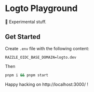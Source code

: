 # Logto Playground

🧪 Experimental stuff.

## Get Started

Create `.env` file with the following content:

```env
RAZZLE_OIDC_BASE_DOMAIN=logto.dev
```

Then

```bash
pnpm i && pnpm start
```

Happy hacking on http://localhost:3000/ !

